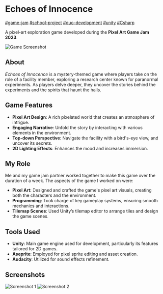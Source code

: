 # Echoes of Innocence

[#game-jam](#) [#school-project](#) [#duo-development](#) [#unity](#) [#Csharp](#)

A pixel-art exploration game developed during the **Pixel Art Game Jam 2023**.

![Game Screenshot](https://img.itch.zone/aW1nLzEyMTEwMzA2LnBuZw==/315x250%23c/gheGQY.png)

## About

_Echoes of Innocence_ is a mystery-themed game where players take on the role of a facility member, exploring a research center known for paranormal experiments. As players delve deeper, they uncover the stories behind the experiments and the spirits that haunt the halls.

## Game Features

-   **Pixel Art Design**: A rich pixelated world that creates an atmosphere of intrigue.
-   **Engaging Narrative**: Unfold the story by interacting with various elements in the environment.
-   **Top-down Perspective**: Navigate the facility with a bird's-eye view, and uncover its secrets.
-   **2D Lighting Effects**: Enhances the mood and increases immersion.

## My Role

Me and my game jam partner worked together to make this game over the duration of a week. The aspects of the game I worked on were:

-   **Pixel Art**: Designed and crafted the game's pixel art visuals, creating both the characters and the environment.
-   **Programming**: Took charge of key gameplay systems, ensuring smooth mechanics and interactions.
-   **Tilemap Scenes**: Used Unity’s tilemap editor to arrange tiles and design the game scenes.

## Tools Used

-   **Unity**: Main game engine used for development, particularly its features tailored for 2D games.
-   **Aseprite**: Employed for pixel sprite editing and asset creation.
-   **Audacity**: Utilized for sound effects refinement.

## Screenshots

![Screenshot 1](https://img.itch.zone/aW1hZ2UvMjA1NzQyMy8xMjEwMDIyMy5wbmc=/250x600/yKGE9q.png)
![Screenshot 2](https://img.itch.zone/aW1hZ2UvMjA1NzQyMy8xMjEwMDIyMi5wbmc=/250x600/Ix5Geh.png)
